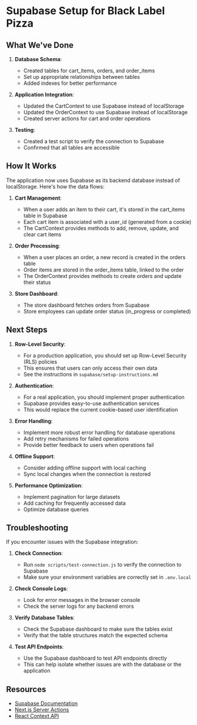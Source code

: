 # Supabase Setup for Black Label Pizza

## What We've Done

1. **Database Schema**:

   - Created tables for cart_items, orders, and order_items
   - Set up appropriate relationships between tables
   - Added indexes for better performance

2. **Application Integration**:

   - Updated the CartContext to use Supabase instead of localStorage
   - Updated the OrderContext to use Supabase instead of localStorage
   - Created server actions for cart and order operations

3. **Testing**:
   - Created a test script to verify the connection to Supabase
   - Confirmed that all tables are accessible

## How It Works

The application now uses Supabase as its backend database instead of localStorage. Here's how the data flows:

1. **Cart Management**:

   - When a user adds an item to their cart, it's stored in the cart_items table in Supabase
   - Each cart item is associated with a user_id (generated from a cookie)
   - The CartContext provides methods to add, remove, update, and clear cart items

2. **Order Processing**:

   - When a user places an order, a new record is created in the orders table
   - Order items are stored in the order_items table, linked to the order
   - The OrderContext provides methods to create orders and update their status

3. **Store Dashboard**:
   - The store dashboard fetches orders from Supabase
   - Store employees can update order status (in_progress or completed)

## Next Steps

1. **Row-Level Security**:

   - For a production application, you should set up Row-Level Security (RLS) policies
   - This ensures that users can only access their own data
   - See the instructions in `supabase/setup-instructions.md`

2. **Authentication**:

   - For a real application, you should implement proper authentication
   - Supabase provides easy-to-use authentication services
   - This would replace the current cookie-based user identification

3. **Error Handling**:

   - Implement more robust error handling for database operations
   - Add retry mechanisms for failed operations
   - Provide better feedback to users when operations fail

4. **Offline Support**:

   - Consider adding offline support with local caching
   - Sync local changes when the connection is restored

5. **Performance Optimization**:
   - Implement pagination for large datasets
   - Add caching for frequently accessed data
   - Optimize database queries

## Troubleshooting

If you encounter issues with the Supabase integration:

1. **Check Connection**:

   - Run `node scripts/test-connection.js` to verify the connection to Supabase
   - Make sure your environment variables are correctly set in `.env.local`

2. **Check Console Logs**:

   - Look for error messages in the browser console
   - Check the server logs for any backend errors

3. **Verify Database Tables**:

   - Check the Supabase dashboard to make sure the tables exist
   - Verify that the table structures match the expected schema

4. **Test API Endpoints**:
   - Use the Supabase dashboard to test API endpoints directly
   - This can help isolate whether issues are with the database or the application

## Resources

- [Supabase Documentation](https://supabase.io/docs)
- [Next.js Server Actions](https://nextjs.org/docs/app/building-your-application/data-fetching/server-actions)
- [React Context API](https://reactjs.org/docs/context.html)
